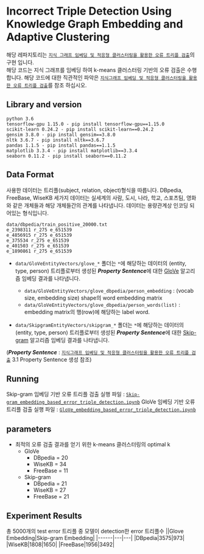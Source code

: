 # Incorrect Triple Detection Using Knowledge Graph Embedding and Adaptive Clustering
해당 레파지토리는 [`지식 그래프 임베딩 및 적응형 클러스터링을 활용한 오류 트리플 검출`](/paper/지식그래프%20임베딩%20및%20적응형%20클러스터링을%20활용한%20오류%20트리플%20검출.pdf)의 구현 입니다.  
해당 코드는 지식 그래프를 임베딩 하여 k-means 클러스터링 기반의 오류 검출은 수행합니다.
해당 코드에 대한 직관적인 파악은 [`지식그래프 임베딩 및 적응형 클러스터링을 활용한 오류 트리플 검출`](/paper/지식그래프%20임베딩%20및%20적응형%20클러스터링을%20활용한%20오류%20트리플%20검출.pdf)를 참조 하십시오.

## Library and version
```shell
python 3.6
tensorflow-gpu 1.15.0 - pip install tensorflow-gpu==1.15.0
scikit-learn 0.24.2 - pip install scikit-learn==0.24.2
gensim 3.8.0 - pip install gensim==3.8.0
nltk 3.6.7 - pip install nltk==3.6.7
pandas 1.1.5 - pip install pandas==1.1.5
matplotlib 3.3.4 - pip install matplotlib==3.3.4
seaborn 0.11.2 - pip install seaborn==0.11.2
```

## Data Format
사용한 데이터는 트리플(subject, relation, object)형식을 따릅니다.
DBpedia, FreeBase, WiseKB 세가지 데이터는 실세계의 사람, 도시, 나라, 학교, 스포츠팀, 영화와 같은 개체들과 해당 개체들간의 관계를 나타냅니다. 데이터는 용량관계상 인코딩 되어있는 형식입니다.  

```shell
data/dbpedia/train_positive_20000.txt
e_2398311 r_275 e_651539
e_4856915 r_275 e_651539
e_375534 r_275 e_651539
e_401503 r_275 e_651539
e_1890861 r_275 e_651539
```

- `data/GloVeEntityVectors/glove_*` 폴더는 `*`에 해당하는 데이터의 (entity, type, person) 트리플로부터 생성된 ***Property Sentence***에 대한 [GloVe](https://nlp.stanford.edu/projects/glove/) 알고리즘 임베딩 결과를 나타냅니다.
	- `data/GloVeEntityVectors/glove_dbpedia/person_embedding` : (vocab size, embedding size) shape의 word embedding matrix  
	- `data/GloVeEntityVectors/glove_dbpedia/person_words(list)` : embedding matrix의 행(row)에 해당하는 label word. 
  
- `data/SkipgramEntityVectors/skipgram_*` 폴더는 `*`에 해당하는 데이터의 (entity, type, person) 트리플로부터 생성된 ***Property Sentence***에 대한 [Skip-gram](https://arxiv.org/pdf/1301.3781.pdf) 알고리즘 임베딩 결과를 나타냅니다.  

(***Property Sentence*** : [`지식그래프 임베딩 및 적응형 클러스터링을 활용한 오류 트리플 검출`](/paper/지식그래프%20임베딩%20및%20적응형%20클러스터링을%20활용한%20오류%20트리플%20검출.pdf) 3.1 Property Sentence 생성 참조)

## Running
Skip-gram 임베딩 기반 오류 트리플 검출 실행 파일 : [`Skip-gram_embedding_based_error_triple_detection.ipynb`](/Skip-gram_embedding_based_error_triple_detection.ipynb) 
GloVe 임베딩 기반 오류 트리플 검출 실행 파일 : [`GloVe_embedding_based_error_triple_detection.ipynb`](/GloVe_embedding_based_error_triple_detection.ipynb)

## parameters
- 최적의 오류 검출 결과를 얻기 위한 k-means 클러스터링의 optimal k
	- GloVe
		- DBpedia = 20
		- WiseKB = 34
		- FreeBase = 11
	- Skip-gram
		- DBpedia = 21
		- WiseKB = 27
		- FreeBase = 21

## Experiment Results
총 5000개의 test error 트리플 중 모델이 detection한 error 트리플수
||Glove Embedding|Skip-gram Embedding|
|------|---|---|
|DBpedia|3575|973|
|WiseKB|1808|1650|
|FreeBase|1956|3492|